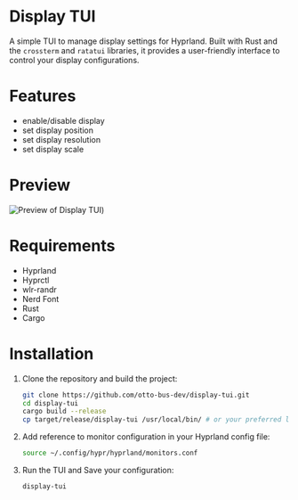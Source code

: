 # Display TUI

A simple TUI to manage display settings for Hyprland.
Built with Rust and the `crossterm` and `ratatui` libraries, it provides a user-friendly interface to control your display configurations.

# Features

- enable/disable display
- set display position
- set display resolution
- set display scale

# Preview

![Preview of Display TUI]([https://github.com/otto-bus-dev/display-tui/blob/master/assets/preview.png))

# Requirements

- Hyprland
- Hyprctl
- wlr-randr
- Nerd Font
- Rust
- Cargo

# Installation

1. Clone the repository and build the project:
   ```bash
   git clone https://github.com/otto-bus-dev/display-tui.git
   cd display-tui
   cargo build --release
   cp target/release/display-tui /usr/local/bin/ # or your preferred location
   ```
2. Add reference to monitor configuration in your Hyprland config file:
   ```bash
   source ~/.config/hypr/hyprland/monitors.conf
   ```
3. Run the TUI and Save your configuration:
   ```bash
   display-tui
   ```
